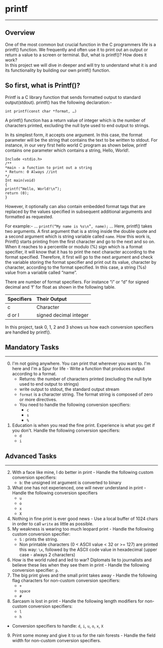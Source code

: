 # printf
***
## Overview ##

One of the most common but crucial function in the C programmers life is a printf() function. We frequently and often use it to print out an output or return a value to a screen or terminal. But, what is printf()? How does it work?  
In this project we will dive in deeper and will try to understand what it is and its functionality by building our own printf() function. 
 
## So first, what is Printf()? ##

Printf is a C library function that sends formatted output to standard output(stdout). printf() has the following declaration:- 

```int printf(const char *format, …)```

A printf() function has a return value of integer which is the number of characters printed, excluding the null byte used to end output to strings. 

In its simplest form, it accepts one argument. In this case, the format parameter will be the string that contains the text to be written to stdout. For instance, in our very first hello world C program as shown below, printf contains one parameter which contains a string, Hello, World!. 

```
Include <stdio.h>
/**
*main - a function to print out a string
* Return: 0 Always //int
*/
Int main(void)
{
printf(“Hello, World!\n”);
return (0);
}
```
However, it optionally can also contain embedded format tags that are replaced by the values specified in subsequent additional arguments and formatted as requested.

For example:- 
…
	```printf(“My name is %s\n”, name);``` 
…
Here, printf() takes two arguments. A first argument that is a string inside the double quote and a second argument which is string variable called `name`. How this work is, Printf() starts printing from the first character and go to the next and so on. When it reaches to a percentile or modulo (%) sign which is a format specifier, it will know that it has to print the next character according to the format specified. Therefore, it first will go to the next argument and check the variable storing the format specifier and print out its value, character by character, according to the format specified. In this case, a string (%s) value from a variable called “name”. 

There are number of format specifiers. For instance “i” or “d” for signed decimal and ‘f’ for float as shown in the following table. 

| Specifiers  | Their Output |
|:------------  |:----------------|
|c	        | Character      |
|d or I	        | signed decimal integer |


In this project,  task 0, 1, 2 and 3 shows us how each conversion specifiers are handled by printf(). 






## Mandatory Tasks ##
***
0. I'm not going anywhere. You can print that wherever you want to. I'm here and I'm a Spur for life - Write a function that produces output according to a format.
    * Returns: the number of characters printed (excluding the null byte used to end output to strings)
    * write output to stdout, the standard output stream
    * `format` is a character string. The format string is composed of zero or more directives. 
    * You need to handle the following conversion specifiers:
        * `c`
        * `s`
        * `%`
1. Education is when you read the fine print. Experience is what you get if you don't. Handle the following conversion specifiers:
    * `d`
    * `i`
## Advanced Tasks ##
***
2. With a face like mine, I do better in print - Handle the following custom conversion specifiers:
    * `b`: the unsigned int argument is converted to binary
3. What one has not experienced, one will never understand in print - Handle the following conversion specifiers
    * `u`
    * `o`
    * `x`
    * `X`
4. Nothing in fine print is ever good news - Use a local buffer of 1024 chars in order to call `write` as little as possible.
5. My weakness is wearing too much leopard print - Handle the following custom conversion specifier:
    * `S` : prints the string.
    * Non printable characters (0 < ASCII value < 32 or >= 127) are printed this way: `\x`, followed by the ASCII code value in hexadecimal (upper case - always 2 characters)
6. How is the world ruled and led to war? Diplomats lie to journalists and believe these lies when they see them in print - Handle the following conversion specifier: `p`.
7. The big print gives and the small print takes away - Handle the following flag characters for non-custom conversion specifiers:
    * `+`
    * `space`
    * `#`
8. Sarcasm is lost in print - Handle the following length modifiers for non-custom conversion specifiers:
    * `l`
    * `h`
* Conversion specifiers to handle: `d`, `i`, `u`, `o`, `x`, `X`
9. Print some money and give it to us for the rain forests - Handle the field width for non-custom conversion specifiers.